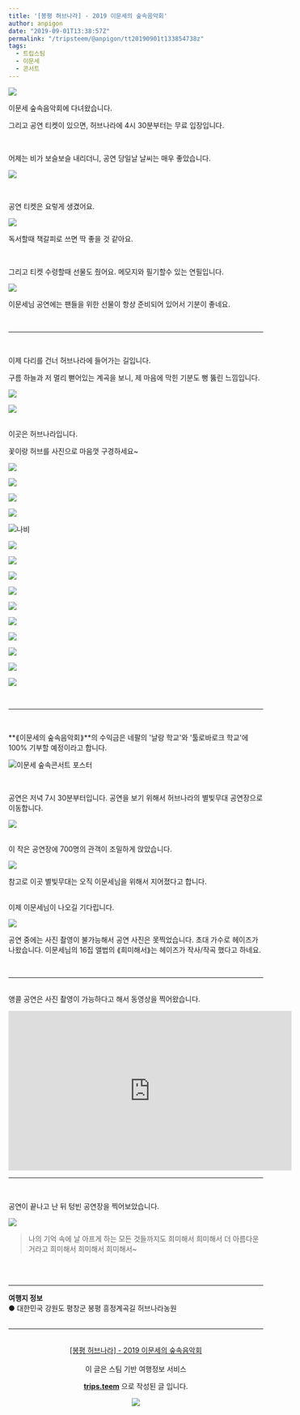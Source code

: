 ```yaml
---
title: '[봉평 허브나라] - 2019 이문세의 숲속음악회'
author: anpigon
date: "2019-09-01T13:38:57Z"
permalink: "/tripsteem/@anpigon/tt20190901t133854738z"
tags:
  - 트립스팀
  - 이문세
  - 콘서트
---
```


![](https://pubbee.s3.ap-northeast-2.amazonaws.com/origin/20190831_150502-1567345129905.jpg)

이문세 숲속음악회에 다녀왔습니다. 

그리고 공연 티켓이 있으면, 허브나라에 4시 30분부터는 무료 입장입니다.

<br>

어제는 비가 보슬보슬 내리더니, 공연 당일날 날씨는 매우 좋았습니다. 

![](https://pubbee.s3.ap-northeast-2.amazonaws.com/origin/20190831_142258-1567340120362.jpg)

<br>

공연 티켓은 요렇게 생겼어요. 

![](https://pubbee.s3.ap-northeast-2.amazonaws.com/origin/20190831_164738-1567340144313.jpg)

독서할때 책갈피로 쓰면 딱 좋을 것 같아요.

<br>

그리고 티켓 수령할때 선물도 줬어요. 메모지와 필기할수 있는 연필입니다. 

![](https://pubbee.s3.ap-northeast-2.amazonaws.com/origin/20190831_164815-1567340154025.jpg)

이문세님 공연에는 팬들을 위한 선물이 항상 준비되어 있어서 기분이 좋네요.

<br>

***

<br>

이제 다리를 건너 허브나라에 들어가는 길입니다.

구름 하늘과 저 멀리 뻗어있는 계곡을 보니, 제 마음에 막힌 기분도 뻥 뚫린 느낌입니다.

![](https://pubbee.s3.ap-northeast-2.amazonaws.com/origin/20190831_165338-1567340184994.jpg)

![](https://pubbee.s3.ap-northeast-2.amazonaws.com/origin/20190831_165311-1567340167077.jpg)

<br>이곳은 허브나라입니다. 

꽃이랑 허브를 사진으로 마음껏 구경하세요~

![](https://pubbee.s3.ap-northeast-2.amazonaws.com/origin/20190831_165746-1567340206238.jpg)

![](https://pubbee.s3.ap-northeast-2.amazonaws.com/origin/20190831_165759-1567340213274.jpg)

![](https://pubbee.s3.ap-northeast-2.amazonaws.com/origin/20190831_170738-1567340221590.jpg)

![](https://pubbee.s3.ap-northeast-2.amazonaws.com/origin/20190831_172851-1567340425531.jpg)

![나비](https://pubbee.s3.ap-northeast-2.amazonaws.com/origin/20190831_183442-1567340494479.jpg)

![](https://pubbee.s3.ap-northeast-2.amazonaws.com/origin/20190831_171816-1567340251510.jpg)

![](https://pubbee.s3.ap-northeast-2.amazonaws.com/origin/20190831_171909-1567340266437.jpg)

![](https://pubbee.s3.ap-northeast-2.amazonaws.com/origin/20190831_171923-1567340277000.jpg)

![](https://pubbee.s3.ap-northeast-2.amazonaws.com/origin/20190831_172222-1567340367975.jpg)

![](https://pubbee.s3.ap-northeast-2.amazonaws.com/origin/20190831_172242-1567340375960.jpg)

![](https://pubbee.s3.ap-northeast-2.amazonaws.com/origin/20190831_172859-1567340396014.jpg)

![](https://pubbee.s3.ap-northeast-2.amazonaws.com/origin/20190831_172926-1567340443397.jpg)

![](https://pubbee.s3.ap-northeast-2.amazonaws.com/origin/20190831_172940-1567340449849.jpg)

![](https://pubbee.s3.ap-northeast-2.amazonaws.com/origin/20190831_172956-1567340458669.jpg)

![](https://pubbee.s3.ap-northeast-2.amazonaws.com/origin/20190831_173005-1567340463255.jpg)

<br>

***

<br>

**⟪이문세의 숲속음악회⟫**의 수익금은 네팔의 '날랑 학교'와 '툴로바로크 학교'에 100% 기부할 예정이라고 합니다.

![이문세 숲속콘서트 포스터](https://pubbee.s3.ap-northeast-2.amazonaws.com/origin/20190831_171938-1567340326908.jpg)

<br> 

공연은 저녁 7시 30분부터입니다. 공연을 보기 위해서 허브나라의 별빛무대 공연장으로 이동합니다. 

![](https://pubbee.s3.ap-northeast-2.amazonaws.com/origin/20190831_221310-1567340620309.jpg)

<br>이 작은 공연장에 700명의 관객이 조밀하게 앉았습니다. 

![](https://pubbee.s3.ap-northeast-2.amazonaws.com/origin/20190831_192755-1567340556129.jpg)

참고로 이곳 별빛무대는 오직 이문세님을 위해서 지어졌다고 합니다.

<br>이제 이문세님이 나오길 기다립니다.

![](https://pubbee.s3.ap-northeast-2.amazonaws.com/origin/20190831_192815-1567340567137.jpg)

공연 중에는 사진 촬영이 불가능해서 공연 사진은 못찍었습니다. 초대 가수로 헤이즈가 나왔습니다. 이문세님의 16집 앨법의 ⟪희미해서⟫는 헤이즈가 작사/작곡 했다고 하네요. 

<br>

***

<br>앵콜 공연은 사진 촬영이 가능하다고 해서 동영상을 찍어왔습니다.

<iframe width="560" height="315" src="https://www.youtube.com/embed/8DSj82bR_Pc" frameborder="0" allow="accelerometer; autoplay; encrypted-media; gyroscope; picture-in-picture" allowfullscreen></iframe>

<br>

***

<br>

공연이 끝나고 난 뒤 텅빈 공연장을 찍어보았습니다.

![](https://pubbee.s3.ap-northeast-2.amazonaws.com/origin/20190831_221008-1567340601379.jpg)

> 나의 기억 속에
날 아프게 하는 모든 것들까지도
희미해서 희미해서
더 아름다운 거라고
희미해서 희미해서 희미해서~

<br>
<br>
<hr><b>여행지 정보</b><br/>● 대한민국 강원도 평창군 봉평 흥정계곡길 허브나라농원<br/><br/><hr><br/><center><a href='https://kr.tripsteem.com/post/tt20190901t133854738z'>[봉평 허브나라] - 2019 이문세의 숲속음악회</a></center><br />
<center>
이 글은 스팀 기반 여행정보 서비스

<a href='https://kr.tripsteem.com/'><b>trips.teem</b></a> 으로 작성된 글 입니다.

<a href='https://kr.tripsteem.com/'>![](https://cdn.steemitimages.com/DQmUFZTyUVo6PuZGHeF9VxLHxkrufqLa37Wz8U6A9j115JU/%EB%B0%B0%EB%84%88_%EB%B4%84.jpg)</a>
</center>
